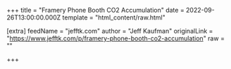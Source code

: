 
+++
title = "Framery Phone Booth CO2 Accumulation"
date = 2022-09-26T13:00:00.000Z
template = "html_content/raw.html"

[extra]
feedName = "jefftk.com"
author = "Jeff Kaufman"
originalLink = "https://www.jefftk.com/p/framery-phone-booth-co2-accumulation"
raw = ""

+++

